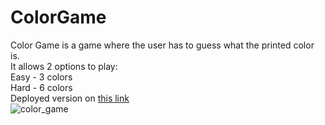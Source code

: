 # ColorGame
Color Game is a game where the user has to guess what the printed color is.<br/>
It allows 2 options to play:<br/>
  Easy - 3 colors<br/>
  Hard - 6 colors<br/>
Deployed version on [this link](https://eager-edison-1ebe58.netlify.app/)<br/>
![color_game](https://user-images.githubusercontent.com/36941575/134270485-b636429b-25be-44cd-8a7e-11c827ba1814.png)

